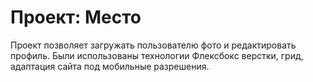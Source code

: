 # Проект: Место

Проект позволяет загружать пользователю фото и редактировать профиль.
Были использованы технологии Флексбокс верстки, грид, адаптация сайта под мобильные разрешения.







